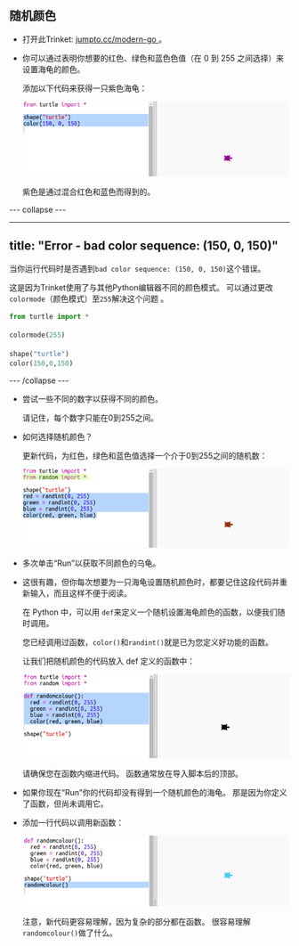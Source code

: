 ## 随机颜色

+ 打开此Trinket: <a href="http://jumpto.cc/modern-go" target="_blank"> jumpto.cc/modern-go </a>。

+ 你可以通过表明你想要的红色、绿色和蓝色色值（在 0 到 255 之间选择）来设置海龟的颜色。
    
    添加以下代码来获得一只紫色海龟：
    
    ![截图](images/modern-purple.png)
    
    紫色是通过混合红色和蓝色而得到的。

\--- collapse \---

* * *

## title: "Error - bad color sequence: (150, 0, 150)"

当你运行代码时是否遇到`bad color sequence: (150, 0, 150)`这个错误。

这是因为Trinket使用了与其他Python编辑器不同的颜色模式。 可以通过更改`colormode`（颜色模式）至` 255 `解决这个问题 。

```python
from turtle import *

colormode(255)

shape("turtle")
color(150,0,150)
```

\--- /collapse \---

+ 尝试一些不同的数字以获得不同的颜色。
    
    请记住，每个数字只能在0到255之间。

+ 如何选择随机颜色？
    
    更新代码，为红色，绿色和蓝色值选择一个介于0到255之间的随机数：
    
    ![截图](images/modern-random-colour.png)

+ 多次单击“Run”以获取不同颜色的乌龟。

+ 这很有趣，但你每次想要为一只海龟设置随机颜色时，都要记住这段代码并重新输入，而且这样不便于阅读。
    
    在 Python 中，可以用 `def`来定义一个随机设置海龟颜色的函数，以便我们随时调用。
    
    您已经调用过函数，` color() `和` randint() `就是已为您定义好功能的函数。
    
    让我们把随机颜色的代码放入 def 定义的函数中：
    
    ![截图](images/modern-colour-function.png)
    
    请确保您在函数内缩进代码。 函数通常放在导入脚本后的顶部。

+ 如果你现在“Run”你的代码却没有得到一个随机颜色的海龟。 那是因为你定义了函数，但尚未调用它。

+ 添加一行代码以调用新函数：
    
    ![截图](images/modern-call-colour.png)
    
    注意，新代码更容易理解，因为复杂的部分都在函数。 很容易理解` randomcolour() `做了什么。